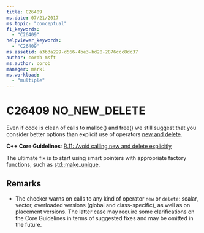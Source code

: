```yaml
---
title: C26409
ms.date: 07/21/2017
ms.topic: "conceptual"
f1_keywords:
  - "C26409"
helpviewer_keywords:
  - "C26409"
ms.assetid: a3b3a229-d566-4be3-bd28-2876ccc8dc37
author: corob-msft
ms.author: corob
manager: markl
ms.workload:
  - "multiple"
---
```

# C26409 NO_NEW_DELETE
Even if code is clean of calls to malloc() and free() we still suggest that you consider better options than explicit use of operators [new and delete](/cpp/cpp/new-and-delete-operators).

  **C++ Core Guidelines**:
[R.11: Avoid calling new and delete explicitly](https://isocpp.github.io/CppCoreGuidelines/CppCoreGuidelines#r11-avoid-calling-new-and-delete-explicitly)

The ultimate fix is to start using smart pointers with appropriate factory functions, such as [std::make_unique](/cpp/standard-library/memory-functions#make_unique).

## Remarks
- The checker warns on calls to any kind of operator `new` or `delete`: scalar, vector, overloaded versions (global and class-specific), as well as on placement versions. The latter case may require some clarifications on the Core Guidelines in terms of suggested fixes and may be omitted in the future.
